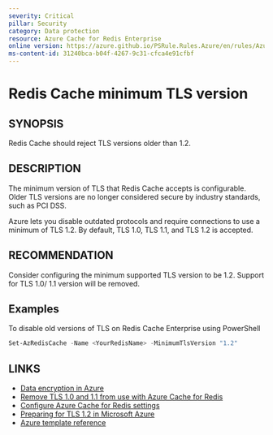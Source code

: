 ```yaml
---
severity: Critical
pillar: Security
category: Data protection
resource: Azure Cache for Redis Enterprise
online version: https://azure.github.io/PSRule.Rules.Azure/en/rules/Azure.RedisEnterprise.MinTLS/
ms-content-id: 31240bca-b04f-4267-9c31-cfca4e91cfbf
---
```


# Redis Cache minimum TLS version

## SYNOPSIS

Redis Cache should reject TLS versions older than 1.2.

## DESCRIPTION

The minimum version of TLS that Redis Cache accepts is configurable.
Older TLS versions are no longer considered secure by industry standards, such as PCI DSS.

Azure lets you disable outdated protocols and require connections to use a minimum of TLS 1.2.
By default, TLS 1.0, TLS 1.1, and TLS 1.2 is accepted.

## RECOMMENDATION

Consider configuring the minimum supported TLS version to be 1.2.
Support for TLS 1.0/ 1.1 version will be removed.

## Examples

To disable old versions of TLS on Redis Cache Enterprise using PowerShell

```PowerShell
Set-AzRedisCache -Name <YourRedisName> -MinimumTlsVersion "1.2"
```

## LINKS

- [Data encryption in Azure](https://docs.microsoft.com/azure/architecture/framework/security/design-storage-encryption#data-in-transit)
- [Remove TLS 1.0 and 1.1 from use with Azure Cache for Redis](https://docs.microsoft.com/azure/azure-cache-for-redis/cache-remove-tls-10-11)
- [Configure Azure Cache for Redis settings](https://docs.microsoft.com/azure/azure-cache-for-redis/cache-configure#access-ports)
- [Preparing for TLS 1.2 in Microsoft Azure](https://azure.microsoft.com/updates/azuretls12/)
- [Azure template reference](https://docs.microsoft.com/azure/templates/microsoft.cache/redis#RedisCreateProperties)
